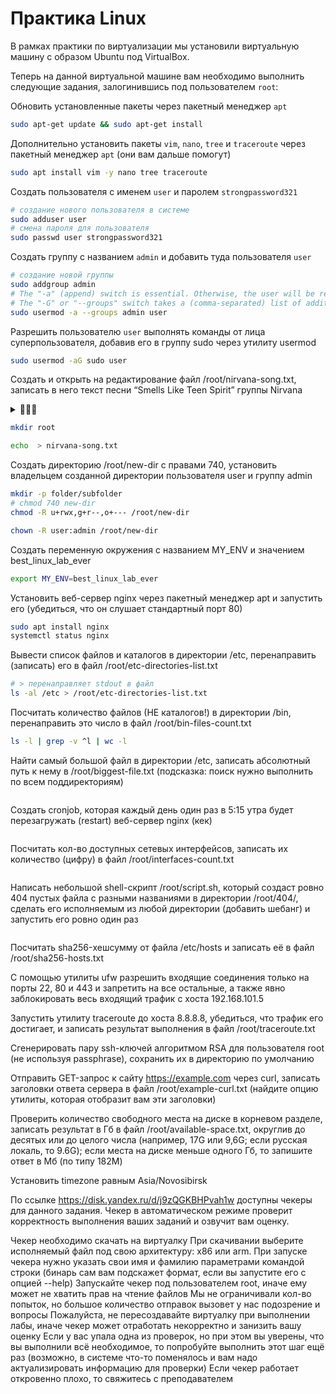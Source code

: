 # Практика Linux

В рамках практики по виртуализации мы установили виртуальную машину с образом Ubuntu под VirtualBox.

Теперь на данной виртуальной машине вам необходимо выполнить следующие задания,
залогинившись под пользователем `root`:

Обновить установленные пакеты через пакетный менеджер `apt`
```sh
sudo apt-get update && sudo apt-get install
```

Дополнительно установить пакеты `vim`, `nano`, `tree` и `traceroute` через пакетный менеджер `apt` (они вам дальше помогут)
```sh
sudo apt install vim -y nano tree traceroute
```

Создать пользователя с именем `user` и паролем `strongpassword321`
```sh
# cоздание нового пользователя в системе
sudo adduser user
# смена пароля для пользователя
sudo passwd user strongpassword321
```

Создать группу с названием `admin` и добавить туда пользователя `user`
```sh
# создание новой группы
sudo addgroup admin
# The "-a" (append) switch is essential. Otherwise, the user will be removed from any groups, not in the list.
# The "-G" or "--groups" switch takes a (comma-separated) list of additional groups to assign the user to.
sudo usermod -a --groups admin user
```

Разрешить пользователю `user` выполнять команды от лица суперпользователя, добавив его в группу sudo через утилиту usermod
```sh
sudo usermod -aG sudo user
```

Создать и открыть на редактирование файл /root/nirvana-song.txt, записать в него текст песни “Smells Like Teen Spirit” группы Nirvana

<details>
<summary>🤘🗿🎸</summary>

```toml
[Verse 1]
Load up on guns, bring your friends
It's fun to lose and to pretend
She's over-bored and self-assured
Oh no, I know a dirty word

[Pre-Chorus]
Hello, hello, hello, how low
Hello, hello, hello, how low
Hello, hello, hello, how low
Hello, hello, hello

[Chorus]
With the lights out, it's less dangerous
Here we are now, entertain us
I feel stupid and contagious
Here we are now, entertain us
A mulatto, an albino
A mosquito, my libido, yeah

[Post-Chorus]
Hey, yay

[Verse 2]
I'm worse at what I do best
And for this gift, I feel blessed
Our little group has always been
And always will until the end
See upcoming rock shows
Get tickets for your favorite artists
You might also like
Red Button
Drake
The Shoe Fits
Drake
You Broke My Heart
Drake
[Pre-Chorus]
Hello, hello, hello, how low
Hello, hello, hello, how low
Hello, hello, hello, how low
Hello, hello, hello

[Chorus]
With the lights out, it's less dangerous
Here we are now, entertain us
I feel stupid and contagious
Here we are now, entertain us
A mulatto, an albino
A mosquito, my libido, yeah

[Post-Chorus]
Hey, yay

[Guitar Solo]

[Verse 3]
And I forget just why I taste
Oh yeah, I guess it makes me smile
I found it hard, it's hard to find
Oh well, whatever, never mind

[Pre-Chorus]
Hello, hello, hello, how low
Hello, hello, hello, how low
Hello, hello, hello, how low
Hello, hello, hello
[Chorus]
With the lights out, it's less dangerous
Here we are now, entertain us
I feel stupid and contagious
Here we are now, entertain us
A mulatto, an albino
A mosquito, my libido

[Outro]
A denial, a denial
A denial, a denial
A denial, a denial
A denial, a denial
A denial
```

</details>


```sh
mkdir root

echo  > nirvana-song.txt
```


Создать директорию /root/new-dir с правами 740, установить владельцем созданной директории пользователя user и группу admin
```sh
mkdir -p folder/subfolder
# chmod 740 new-dir
chmod -R u+rwx,g+r--,o+--- /root/new-dir

chown -R user:admin /root/new-dir
```

Создать переменную окружения с названием MY_ENV и значением best_linux_lab_ever
```sh
export MY_ENV=best_linux_lab_ever
```

Установить веб-сервер nginx через пакетный менеджер apt и запустить его (убедиться, что он слушает стандартный порт 80)
```sh
sudo apt install nginx
systemctl status nginx
```

Вывести список файлов и каталогов в директории /etc, перенаправить (записать) его в файл /root/etc-directories-list.txt
```sh
# > перенаправляет stdout в файл
ls -al /etc > /root/etc-directories-list.txt
```

Посчитать количество файлов (НЕ каталогов!) в директории /bin, перенаправить это число в файл /root/bin-files-count.txt
```sh
ls -l | grep -v ^l | wc -l
```

Найти самый большой файл в директории /etc, записать абсолютный путь к нему в /root/biggest-file.txt (подсказка: поиск нужно выполнить по всем поддиректориям)
```sh
```

Создать cronjob, которая каждый день один раз в 5:15 утра будет перезагружать (restart) веб-сервер nginx (кек)
```sh
```

Посчитать кол-во доступных сетевых интерфейсов, записать их количество (цифру) в файл /root/interfaces-count.txt
```sh
```

Написать небольшой shell-скрипт /root/script.sh, который создаст ровно 404 пустых файла с разными названиями в директории /root/404/, сделать его исполняемым из любой директории (добавить шебанг) и запустить его ровно один раз
```sh
```

Посчитать sha256-хешсумму от файла /etc/hosts и записать её в файл /root/sha256-hosts.txt

С помощью утилиты ufw разрешить входящие соединения только на порты 22, 80 и 443 и запретить на все остальные, а также явно заблокировать весь входящий трафик с хоста 192.168.101.5

Запустить утилиту traceroute до хоста 8.8.8.8, убедиться, что трафик его достигает, и записать результат выполнения в файл /root/traceroute.txt

Сгенерировать пару ssh-ключей алгоритмом RSA для пользователя root (не используя passphrase), сохранить их в директорию по умолчанию

Отправить GET-запрос к сайту https://example.com через curl, записать заголовки ответа сервера в файл /root/example-curl.txt (найдите опцию утилиты, которая отобразит вам эти заголовки)

Проверить количество свободного места на диске в корневом разделе, записать результат в Гб в файл /root/available-space.txt, округлив до десятых или до целого числа (например, 17G или 9,6G; если русская локаль, то 9.6G); если места на диске меньше одного Гб, то запишите ответ в Мб (по типу 182M)

Установить timezone равным Asia/Novosibirsk


По ссылке https://disk.yandex.ru/d/j9zQGKBHPvah1w доступны чекеры для данного задания. Чекер в автоматическом режиме проверит корректность выполнения ваших заданий и озвучит вам оценку.

Чекер необходимо скачать на виртуалку
При скачивании выберите исполняемый файл под свою архитектуру: x86 или arm.
При запуске чекера нужно указать свои имя и фамилию параметрами командой строки (бинарь сам вам подскажет формат, если вы запустите его с опцией --help)
Запускайте чекер под пользователем root, иначе ему может не хватить прав на чтение файлов
Мы не ограничивали кол-во попыток, но большое количество отправок вызовет у нас подозрение и вопросы
Пожалуйста, не пересоздавайте виртуалку при выполнении лабы, иначе чекер может отработать некорректно и занизить вашу оценку
Если у вас упала одна из проверок, но при этом вы уверены, что вы выполнили всё необходимое, то попробуйте выполнить этот шаг ещё раз (возможно, в системе что-то поменялось и вам надо актуализировать информацию для проверки)
Если чекер работает откровенно плохо, то свяжитесь с преподавателем
